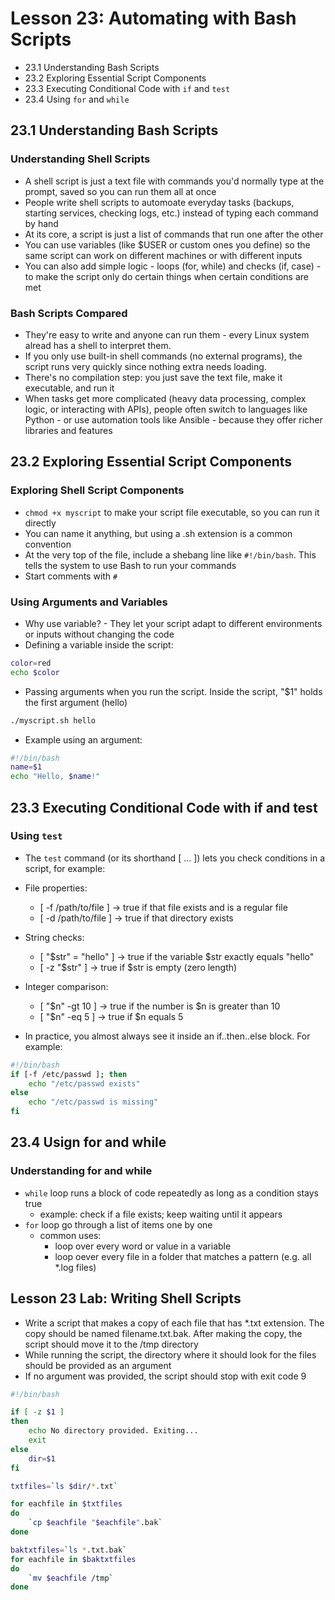 # Lesson 23: Automating with Bash Scripts
- 23.1 Understanding Bash Scripts
- 23.2 Exploring Essential Script Components
- 23.3 Executing Conditional Code with `if` and `test`
- 23.4 Using `for` and `while`

## 23.1 Understanding Bash Scripts
### Understanding Shell Scripts
- A shell script is just a text file with commands you'd normally type at the prompt, saved so you can run them all at once
- People write shell scripts to automoate everyday tasks (backups, starting services, checking logs, etc.) instead of typing each command by hand
- At its core, a script is just a list of commands that run one after the other
- You can use variables (like $USER or custom ones you define) so the same script can work on different machines or with different inputs
- You can also add simple logic - loops (for, while) and checks (if, case) - to make the script only do certain things when certain conditions are met

### Bash Scripts Compared
- They're easy to write and anyone can run them - every Linux system alread has a shell to interpret them.
- If you only use built-in shell commands (no external programs), the script runs very quickly since nothing extra needs loading.
- There's no compilation step: you just save the text file, make it executable, and run it
- When tasks get more complicated (heavy data processing, complex logic, or interacting with APIs), people often switch to languages like Python - or use automation tools like Ansible - because they offer richer libraries and features

## 23.2 Exploring Essential Script Components
### Exploring Shell Script Components
- `chmod +x myscript` to make your script file executable, so you can run it directly
- You can name it anything, but using a .sh extension is a common convention
- At the very top of the file, include a shebang line like `#!/bin/bash`. This tells the system to use Bash to run your commands
- Start comments with `#`

### Using Arguments and Variables
- Why use variable? - They let your script adapt to different environments or inputs without changing the code
- Defining a variable inside the script:
```bash
color=red
echo $color
``` 
- Passing arguments when you run the script. Inside the script, "$1" holds the first argument (hello)
```bash
./myscript.sh hello
```
- Example using an argument:
```bash
#!/bin/bash
name=$1
echo "Hello, $name!"
```
## 23.3 Executing Conditional Code with if and test
### Using `test`
- The `test` command (or its shorthand [ ... ]) lets you check conditions in a script, for example:
- File properties:
    - [ -f /path/to/file ] -> true if that file exists and is a regular file
    - [ -d /path/to/file ] -> true if that directory exists
- String checks:
    - [ "$str" = "hello" ] -> true if the variable $str exactly equals "hello"
    - [ -z "$str" ] -> true if $str is empty (zero length)
- Integer comparison:
    - [ "$n" -gt 10 ] -> true if the number is $n is greater than 10
    - [ "$n" -eq 5 ] -> true if $n equals 5

- In practice, you almost always see it inside an if..then..else block. For example:
```bash
#!/bin/bash
if [-f /etc/passwd ]; then
    echo "/etc/passwd exists"
else
    echo "/etc/passwd is missing"
fi
```

## 23.4 Usign for and while
### Understanding for and while
- `while` loop runs a block of code repeatedly as long as a condition stays true
    - example: check if a file exists; keep waiting until it appears
- `for` loop go through a list of items one by one
    - common uses:
        - loop over every word or value in a variable
        - loop oever every file in a folder that matches a pattern (e.g. all *.log files)

## Lesson 23 Lab: Writing Shell Scripts
- Write a script that makes a copy of each file that has *.txt extension. The copy should be named filename.txt.bak. After making the copy, the script should move it to the /tmp directory
- While running the script, the directory where it should look for the files should be provided as an argument
- If no argument was provided, the script should stop with exit code 9

```bash
#!/bin/bash

if [ -z $1 ]
then
    echo No directory provided. Exiting...
    exit
else
    dir=$1
fi

txtfiles=`ls $dir/*.txt`

for eachfile in $txtfiles
do
    `cp $eachfile "$eachfile".bak`
done

baktxtfiles=`ls *.txt.bak`
for eachfile in $baktxtfiles
do
    `mv $eachfile /tmp`
done
```